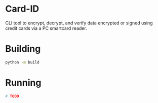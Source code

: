 
# Card-ID

CLI tool to encrypt, decrypt, and verify data encrypted or signed using credit cards via a PC smartcard reader.

# Building

```bash
python -m build
```

# Running

```bash
# TODO
```



